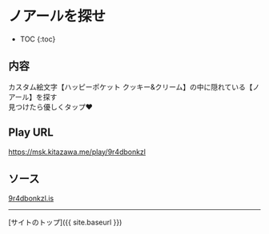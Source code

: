 # ノアーﾉﾚを探せ

* TOC
{:toc}

## 内容
カスタム絵文字【ハッピーポケット クッキー&クリーム】の中に隠れている【ノアール】を探す  
見つけたら優しくタップ❤️

## Play URL

https://msk.kitazawa.me/play/9r4dbonkzl

## ソース

[9r4dbonkzl.is](./../src/kitazawa/9r4dbonkzl.is)

----

[サイトのトップ]({{ site.baseurl }})
